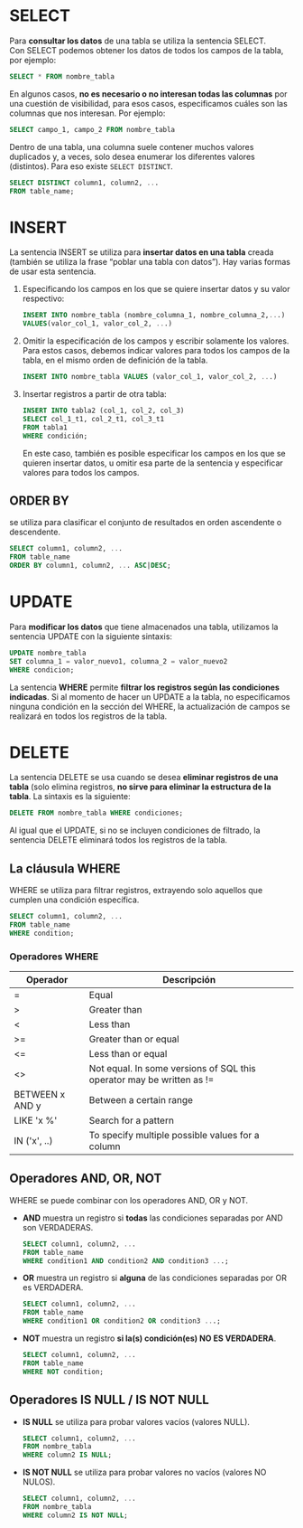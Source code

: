 # SELECT
Para **consultar los datos** de una tabla se utiliza la sentencia
SELECT.  
Con SELECT podemos obtener los datos de todos los campos de
la tabla, por ejemplo:

```sql
SELECT * FROM nombre_tabla
```

En algunos casos, **no es necesario o no interesan todas las
columnas** por una cuestión de visibilidad, para esos casos,
especificamos cuáles son las columnas que nos interesan. Por
ejemplo:

```sql
SELECT campo_1, campo_2 FROM nombre_tabla
```
Dentro de una tabla, una columna suele contener muchos valores duplicados y, a veces, solo desea enumerar los diferentes valores (distintos). Para eso existe `SELECT DISTINCT`.

```sql
SELECT DISTINCT column1, column2, ...
FROM table_name;
```

# INSERT

La sentencia INSERT se utiliza para **insertar datos en una tabla**
creada (también se utiliza la frase “poblar una tabla con datos”).
Hay varias formas de usar esta sentencia.  
1. Especificando los campos en los que se quiere insertar datos y
su valor respectivo:

    ```sql
    INSERT INTO nombre_tabla (nombre_columna_1, nombre_columna_2,...) 
    VALUES(valor_col_1, valor_col_2, ...)
    ```

2. Omitir la especificación de los campos y escribir solamente los valores. Para estos casos, debemos indicar valores para todos los campos de la tabla, en el mismo orden de definición de la tabla.

    ```sql
    INSERT INTO nombre_tabla VALUES (valor_col_1, valor_col_2, ...)
    ```
3. Insertar registros a partir de otra tabla:

    ```sql
    INSERT INTO tabla2 (col_1, col_2, col_3)
    SELECT col_1_t1, col_2_t1, col_3_t1
    FROM tabla1
    WHERE condición;
    ```
    En este caso, también es posible especificar los campos en los que
    se quieren insertar datos, u omitir esa parte de la sentencia y
    especificar valores para todos los campos.

## ORDER BY
se utiliza para clasificar el conjunto de resultados en orden ascendente o descendente.
```sql
SELECT column1, column2, ...
FROM table_name
ORDER BY column1, column2, ... ASC|DESC;
```

# UPDATE
Para **modificar los datos** que tiene almacenados una tabla, utilizamos la sentencia UPDATE con la siguiente sintaxis:

```sql
UPDATE nombre_tabla
SET columna_1 = valor_nuevo1, columna_2 = valor_nuevo2
WHERE condicion;

```
La sentencia **WHERE** permite **filtrar los registros
según las condiciones indicadas**. Si al momento de hacer un UPDATE a la tabla, no especificamos ninguna condición en la sección del WHERE, la actualización de campos se realizará en todos los registros de la tabla.


# DELETE

La sentencia DELETE se usa cuando se desea **eliminar registros de una tabla** (solo elimina registros, **no sirve para eliminar la estructura de la tabla**. La sintaxis es la siguiente:

```sql
DELETE FROM nombre_tabla WHERE condiciones;
```

Al igual que el UPDATE, si no se incluyen condiciones de filtrado, la sentencia DELETE eliminará todos los registros de la tabla.

## La cláusula WHERE

WHERE se utiliza para filtrar registros, extrayendo solo aquellos que cumplen una condición específica.
``` sql
SELECT column1, column2, ...
FROM table_name
WHERE condition;
```

### Operadores WHERE

| Operador|Descripción|	
|--|--|
| = |Equal|	
|>|	Greater than|	
|<|	Less than	|
|>=|	Greater than or equal	|
|<=|	Less than or equal	|
|<>|	Not equal. In some versions of SQL this operator may be written as !=|
|BETWEEN x AND y|	Between a certain range	|
|LIKE 'x %' |	Search for a pattern	|
|IN ('x', ..)|	To specify multiple possible values for a column|

## Operadores AND, OR, NOT
WHERE se puede combinar con los operadores AND, OR y NOT.

- **AND** muestra un registro si **todas** las condiciones separadas por AND son VERDADERAS.
    ```sql
    SELECT column1, column2, ...
    FROM table_name
    WHERE condition1 AND condition2 AND condition3 ...;
    ```
- **OR** muestra un registro si **alguna** de las condiciones separadas por OR es VERDADERA.
    ```sql
    SELECT column1, column2, ...
    FROM table_name
    WHERE condition1 OR condition2 OR condition3 ...;
    ```
- **NOT** muestra un registro **si la(s) condición(es) NO ES VERDADERA**.
    ```sql
    SELECT column1, column2, ...
    FROM table_name
    WHERE NOT condition;
    ```

## Operadores IS NULL / IS NOT NULL

- **IS NULL** se utiliza para probar valores vacíos (valores NULL).
    ```sql
    SELECT column1, column2, ...
    FROM nombre_tabla
    WHERE column2 IS NULL;
    ```

- **IS NOT NULL** se utiliza para probar valores no vacíos (valores NO NULOS).
    ```sql
    SELECT column1, column2, ...
    FROM nombre_tabla
    WHERE column2 IS NOT NULL;
    ```